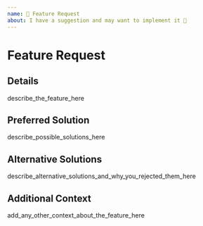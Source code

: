 ```yaml
---
name: 🚀 Feature Request
about: I have a suggestion and may want to implement it 🙂
---
```

# Feature Request

## Details

describe_the_feature_here

## Preferred Solution

describe_possible_solutions_here

## Alternative Solutions

describe_alternative_solutions_and_why_you_rejected_them_here

## Additional Context

add_any_other_context_about_the_feature_here
